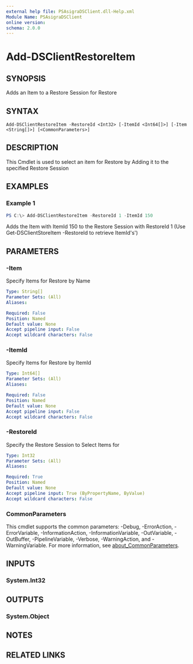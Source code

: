 ```yaml
---
external help file: PSAsigraDSClient.dll-Help.xml
Module Name: PSAsigraDSClient
online version:
schema: 2.0.0
---
```


# Add-DSClientRestoreItem

## SYNOPSIS
Adds an Item to a Restore Session for Restore

## SYNTAX

```
Add-DSClientRestoreItem -RestoreId <Int32> [-ItemId <Int64[]>] [-Item <String[]>] [<CommonParameters>]
```

## DESCRIPTION
This Cmdlet is used to select an item for Restore by Adding it to the specified Restore Session

## EXAMPLES

### Example 1
```powershell
PS C:\> Add-DSClientRestoreItem -RestoreId 1 -ItemId 150
```

Adds the Item with ItemId 150 to the Restore Session with RestoreId 1
(Use Get-DSClientStoreItem -RestoreId to retrieve ItemId's')

## PARAMETERS

### -Item
Specify Items for Restore by Name

```yaml
Type: String[]
Parameter Sets: (All)
Aliases:

Required: False
Position: Named
Default value: None
Accept pipeline input: False
Accept wildcard characters: False
```

### -ItemId
Specify Items for Restore by ItemId

```yaml
Type: Int64[]
Parameter Sets: (All)
Aliases:

Required: False
Position: Named
Default value: None
Accept pipeline input: False
Accept wildcard characters: False
```

### -RestoreId
Specify the Restore Session to Select Items for

```yaml
Type: Int32
Parameter Sets: (All)
Aliases:

Required: True
Position: Named
Default value: None
Accept pipeline input: True (ByPropertyName, ByValue)
Accept wildcard characters: False
```

### CommonParameters
This cmdlet supports the common parameters: -Debug, -ErrorAction, -ErrorVariable, -InformationAction, -InformationVariable, -OutVariable, -OutBuffer, -PipelineVariable, -Verbose, -WarningAction, and -WarningVariable. For more information, see [about_CommonParameters](http://go.microsoft.com/fwlink/?LinkID=113216).

## INPUTS

### System.Int32

## OUTPUTS

### System.Object
## NOTES

## RELATED LINKS
